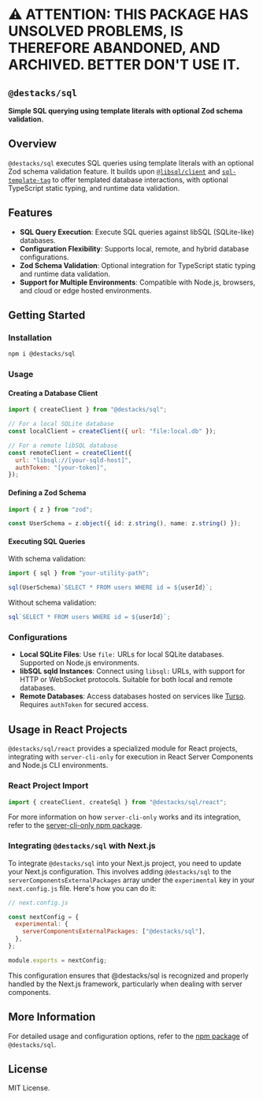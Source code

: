 # :warning: ATTENTION: THIS PACKAGE HAS UNSOLVED PROBLEMS, IS THEREFORE ABANDONED, AND ARCHIVED. BETTER DON'T USE IT.

## `@destacks/sql`

**Simple SQL querying using template literals with optional Zod schema validation.**

## Overview

`@destacks/sql` executes SQL queries using template literals with an optional Zod schema validation feature. It builds upon [`@libsql/client`](https://www.npmjs.com/package/@libsql/client) and [`sql-template-tag`](https://www.npmjs.com/package/sql-template-tag) to offer templated database interactions, with optional TypeScript static typing, and runtime data validation.

## Features

- **SQL Query Execution**: Execute SQL queries against libSQL (SQLite-like) databases.
- **Configuration Flexibility**: Supports local, remote, and hybrid database configurations.
- **Zod Schema Validation**: Optional integration for TypeScript static typing and runtime data validation.
- **Support for Multiple Environments**: Compatible with Node.js, browsers, and cloud or edge hosted environments.

## Getting Started

### Installation

```bash
npm i @destacks/sql
```

### Usage

#### Creating a Database Client

```javascript
import { createClient } from "@destacks/sql";

// For a local SQLite database
const localClient = createClient({ url: "file:local.db" });

// For a remote libSQL database
const remoteClient = createClient({
  url: "libsql://[your-sqld-host]",
  authToken: "[your-token]",
});
```

#### Defining a Zod Schema

```typescript
import { z } from "zod";

const UserSchema = z.object({ id: z.string(), name: z.string() });
```

#### Executing SQL Queries

With schema validation:

```typescript
import { sql } from "your-utility-path";

sql(UserSchema)`SELECT * FROM users WHERE id = ${userId}`;
```

Without schema validation:

```javascript
sql`SELECT * FROM users WHERE id = ${userId}`;
```

### Configurations

- **Local SQLite Files**: Use `file:` URLs for local SQLite databases. Supported on Node.js environments.
- **libSQL sqld Instances**: Connect using `libsql:` URLs, with support for HTTP or WebSocket protocols. Suitable for both local and remote databases.
- **Remote Databases**: Access databases hosted on services like [Turso](https://turso.tech/). Requires `authToken` for secured access.

## Usage in React Projects

`@destacks/sql/react` provides a specialized module for React projects, integrating with `server-cli-only` for execution in React Server Components and Node.js CLI environments.

### React Project Import

```javascript
import { createClient, createSql } from "@destacks/sql/react";
```

For more information on how `server-cli-only` works and its integration, refer to the [server-cli-only npm package](https://www.npmjs.com/package/server-cli-only).

### Integrating `@destacks/sql` with Next.js

To integrate `@destacks/sql` into your Next.js project, you need to update your Next.js configuration. This involves adding `@destacks/sql` to the `serverComponentsExternalPackages` array under the `experimental` key in your `next.config.js` file. Here's how you can do it:

```javascript
// next.config.js

const nextConfig = {
  experimental: {
    serverComponentsExternalPackages: ["@destacks/sql"],
  },
};

module.exports = nextConfig;
```

This configuration ensures that @destacks/sql is recognized and properly handled by the Next.js framework, particularly when dealing with server components.

## More Information

For detailed usage and configuration options, refer to the [npm package](https://www.npmjs.com/package/@destacks/sql) of `@destacks/sql`.

## License

MIT License.
